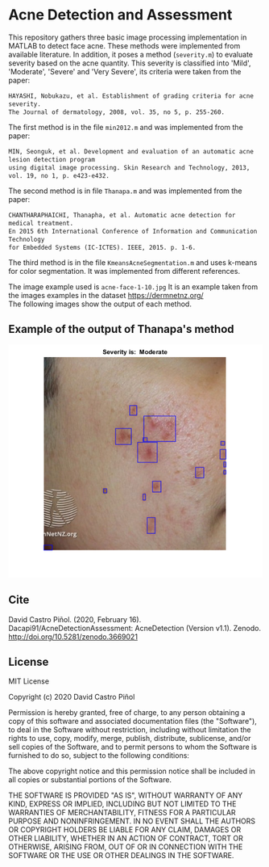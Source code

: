# Acne Detection and Assessment

This repository gathers three basic image processing implementation in MATLAB to detect face acne. These methods were implemented from available literature. In addition, it poses a method (```severity.m```) to evaluate severity based on the acne quantity. This severity is classified into 'Mild', 'Moderate', 'Severe' and 'Very Severe', its criteria were taken from the paper:

```
HAYASHI, Nobukazu, et al. Establishment of grading criteria for acne severity. 
The Journal of dermatology, 2008, vol. 35, no 5, p. 255-260.
``` 
The first method is in the file ```min2012.m``` and was implemented from the paper:  

```
MIN, Seonguk, et al. Development and evaluation of an automatic acne lesion detection program 
using digital image processing. Skin Research and Technology, 2013, vol. 19, no 1, p. e423-e432.
```
The second method is in file ```Thanapa.m``` and was implemented from the paper:

```
CHANTHARAPHAICHI, Thanapha, et al. Automatic acne detection for medical treatment. 
En 2015 6th International Conference of Information and Communication Technology 
for Embedded Systems (IC-ICTES). IEEE, 2015. p. 1-6.
```

The third method is in the file ```KmeansAcneSegmentation.m``` and uses k-means for color segmentation. It was implemented from different references. 

The image example used is ```acne-face-1-10.jpg``` It is an example taken from the images examples in the dataset https://dermnetnz.org/  
The following images show the output of each method.

## Example of the output of Thanapa's method
![Image Thanapa's method](https://github.com/Dacapi91/AcneDetectionAssessment/blob/master/Thanapa_Output.png)

## Cite

David Castro Piñol. (2020, February 16). Dacapi91/AcneDetectionAssessment: AcneDetection (Version v1.1). Zenodo. http://doi.org/10.5281/zenodo.3669021

## License

MIT License

Copyright (c) 2020 David Castro Piñol

Permission is hereby granted, free of charge, to any person obtaining a copy
of this software and associated documentation files (the "Software"), to deal
in the Software without restriction, including without limitation the rights
to use, copy, modify, merge, publish, distribute, sublicense, and/or sell
copies of the Software, and to permit persons to whom the Software is
furnished to do so, subject to the following conditions:

The above copyright notice and this permission notice shall be included in all
copies or substantial portions of the Software.

THE SOFTWARE IS PROVIDED "AS IS", WITHOUT WARRANTY OF ANY KIND, EXPRESS OR
IMPLIED, INCLUDING BUT NOT LIMITED TO THE WARRANTIES OF MERCHANTABILITY,
FITNESS FOR A PARTICULAR PURPOSE AND NONINFRINGEMENT. IN NO EVENT SHALL THE
AUTHORS OR COPYRIGHT HOLDERS BE LIABLE FOR ANY CLAIM, DAMAGES OR OTHER
LIABILITY, WHETHER IN AN ACTION OF CONTRACT, TORT OR OTHERWISE, ARISING FROM,
OUT OF OR IN CONNECTION WITH THE SOFTWARE OR THE USE OR OTHER DEALINGS IN THE
SOFTWARE.
